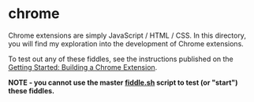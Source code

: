 chrome
======

Chrome extensions are simply JavaScript / HTML / CSS.  In this directory, you will find my exploration into the development of Chrome extensions. 

To test out any of these fiddles, see the instructions published on the <a href="https://developer.chrome.com/extensions/getstarted" target="_blank">Getting Started: Building a Chrome Extension</a>. 

**NOTE - you cannot use the master [fiddle.sh](../../scripts/fiddle.sh) script to test (or "start") these fiddles.**

 
